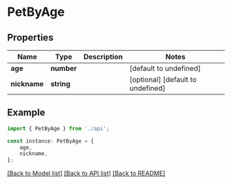 # PetByAge


## Properties

Name | Type | Description | Notes
------------ | ------------- | ------------- | -------------
**age** | **number** |  | [default to undefined]
**nickname** | **string** |  | [optional] [default to undefined]

## Example

```typescript
import { PetByAge } from './api';

const instance: PetByAge = {
    age,
    nickname,
};
```

[[Back to Model list]](../README.md#documentation-for-models) [[Back to API list]](../README.md#documentation-for-api-endpoints) [[Back to README]](../README.md)

